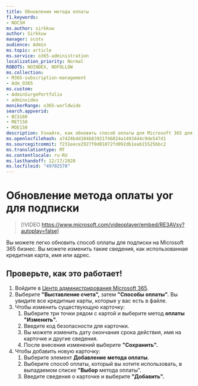 ```yaml
---
title: Обновление метода оплаты
f1.keywords:
- NOCSH
ms.author: sirkkuw
author: Sirkkuw
manager: scotv
audience: Admin
ms.topic: article
ms.service: o365-administration
localization_priority: Normal
ROBOTS: NOINDEX, NOFOLLOW
ms.collection:
- M365-subscription-management
- Adm_O365
ms.custom:
- AdminSurgePortfolio
- adminvideo
monikerRange: o365-worldwide
search.appverid:
- BCS160
- MET150
- MOE150
description: Узнайте, как обновить способ оплаты для Microsoft 365 для бизнеса.
ms.openlocfilehash: a7424b4d104b83921f46024a1493444c9de547d1
ms.sourcegitcommit: f231eece2927f0d01072fd092db1eab15525bbc2
ms.translationtype: MT
ms.contentlocale: ru-RU
ms.lasthandoff: 12/17/2020
ms.locfileid: "49702578"
---
```

# <a name="update-yor-payment-method-for-your-subscription"></a>Обновление метода оплаты yor для подписки

> [!VIDEO https://www.microsoft.com/videoplayer/embed/RE3AVxy?autoplay=false]

Вы можете легко обновить способ оплаты для подписки на Microsoft 365 бизнес. Вы можете изменить такие сведения, как использованная кредитная карта, имя или адрес.

## <a name="try-it"></a>Проверьте, как это работает!

1. Войдите в [Центр администрирования Microsoft 365](https://admin.microsoft.com).
1. Выберите **"Выставление счета",** затем **"Способы оплаты".** Вы увидите все кредитные карты, которые у вас есть в файле.
1. Чтобы изменить существующую карточку:
    1. Выберите три точки рядом с картой и выберите метод **оплаты "Изменить".**
    1. Введите код безопасности для карточки.
    1. Вы можете изменить дату окончания срока действия, имя на карточке и другие сведения.
    1. После внесения изменений выберите **"Сохранить".**
1. Чтобы добавить новую карточку:
    1. Выберите элемент **Добавление метода оплаты**.
    1. Выберите способ оплаты, который вы хотите использовать, в выпадаемом списке **"Выбор** метода оплаты".
    1. Введите сведения о карточке и выберите **"Добавить".**
